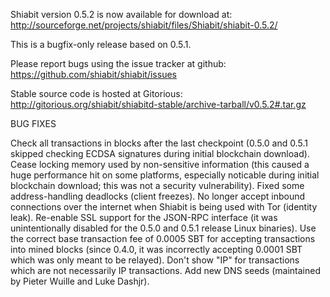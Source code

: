 Shiabit version 0.5.2 is now available for download at:
http://sourceforge.net/projects/shiabit/files/Shiabit/shiabit-0.5.2/

This is a bugfix-only release based on 0.5.1.

Please report bugs using the issue tracker at github:
https://github.com/shiabit/shiabit/issues

Stable source code is hosted at Gitorious:
http://gitorious.org/shiabit/shiabitd-stable/archive-tarball/v0.5.2#.tar.gz

BUG FIXES

Check all transactions in blocks after the last checkpoint (0.5.0 and 0.5.1 skipped checking ECDSA signatures during initial blockchain download).
Cease locking memory used by non-sensitive information (this caused a huge performance hit on some platforms, especially noticable during initial blockchain download; this was
not a security vulnerability).
Fixed some address-handling deadlocks (client freezes).
No longer accept inbound connections over the internet when Shiabit is being used with Tor (identity leak).
Re-enable SSL support for the JSON-RPC interface (it was unintentionally disabled for the 0.5.0 and 0.5.1 release Linux binaries).
Use the correct base transaction fee of 0.0005 SBT for accepting transactions into mined blocks (since 0.4.0, it was incorrectly accepting 0.0001 SBT which was only meant to be relayed).
Don't show "IP" for transactions which are not necessarily IP transactions.
Add new DNS seeds (maintained by Pieter Wuille and Luke Dashjr).
